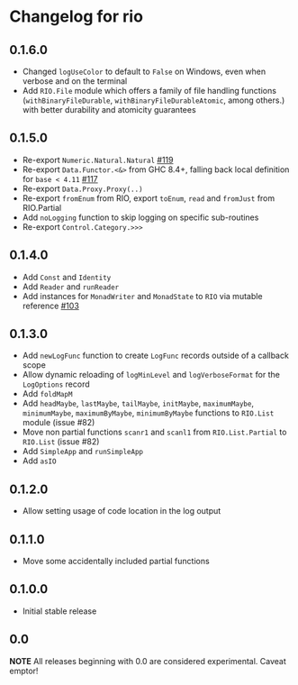 # Changelog for rio

## 0.1.6.0

* Changed `logUseColor` to default to `False` on Windows, even when verbose and on the terminal
* Add `RIO.File` module which offers a family of file handling functions
  (`withBinaryFileDurable`, `withBinaryFileDurableAtomic`, among others.) with
  better durability and atomicity guarantees

## 0.1.5.0

* Re-export `Numeric.Natural.Natural` [#119](https://github.com/commercialhaskell/rio/issues/119)
* Re-export `Data.Functor.<&>` from GHC 8.4+, falling back local definition for `base < 4.11` [#117](https://github.com/commercialhaskell/rio/issues/117)
* Re-export `Data.Proxy.Proxy(..)`
* Re-export `fromEnum` from RIO, export `toEnum`, `read` and `fromJust` from RIO.Partial
* Add `noLogging` function to skip logging on specific sub-routines
* Re-export `Control.Category.>>>`

## 0.1.4.0

* Add `Const` and `Identity`
* Add `Reader` and `runReader`
* Add instances for `MonadWriter` and `MonadState` to `RIO` via mutable reference [#103](https://github.com/commercialhaskell/rio/issues/103)

## 0.1.3.0

* Add `newLogFunc` function to create `LogFunc` records outside of a callback scope
* Allow dynamic reloading of `logMinLevel` and `logVerboseFormat` for the `LogOptions` record
* Add `foldMapM`
* Add `headMaybe`, `lastMaybe`, `tailMaybe`, `initMaybe`, `maximumMaybe`, `minimumMaybe`,
  `maximumByMaybe`, `minimumByMaybe` functions to `RIO.List` module (issue #82)
* Move non partial functions `scanr1` and `scanl1` from `RIO.List.Partial` to `RIO.List` (issue #82)
* Add `SimpleApp` and `runSimpleApp`
* Add `asIO`

## 0.1.2.0

* Allow setting usage of code location in the log output

## 0.1.1.0

* Move some accidentally included partial functions

## 0.1.0.0

* Initial stable release

## 0.0

__NOTE__ All releases beginning with 0.0 are considered
experimental. Caveat emptor!

